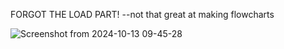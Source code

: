 FORGOT THE LOAD PART! --not that great at making flowcharts

![Screenshot from 2024-10-13 09-45-28](https://github.com/user-attachments/assets/033570ef-cc87-4242-884d-5328976c895e)
